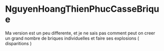 NguyenHoangThienPhucCasseBrique
===============================
Ma version est un peu differente, et je ne sais pas comment peut on creer un grand nombre de briques individuelles et faire ses explosions ( disparitions ) 
